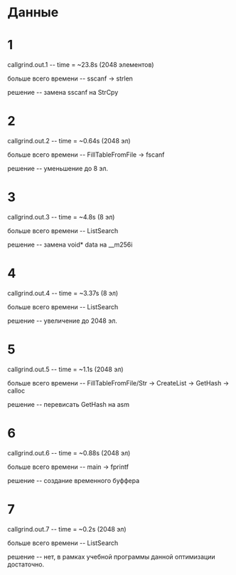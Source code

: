 # Данные

# 1
callgrind.out.1 -- time = ~23.8s (2048 элементов)

больше всего времени -- sscanf -> strlen

решение -- замена sscanf на StrCpy

# 2 

callgrind.out.2 -- time = ~0.64s (2048 эл)

больше всего времени -- FillTableFromFile -> fscanf

решение -- уменьшение до 8 эл.

# 3

callgrind.out.3 -- time = ~4.8s (8 эл)

больше всего времени -- ListSearch

решение -- замена void* data на __m256i

# 4

callgrind.out.4 -- time = ~3.37s (8 эл)

больше всего времени -- ListSearch

решение -- увеличение до 2048 эл.

# 5

callgrind.out.5 -- time = ~1.1s (2048 эл)

больше всего времени -- FillTableFromFile/Str -> CreateList -> GetHash -> calloc

решение -- перевисать GetHash на asm

# 6

callgrind.out.6 -- time = ~0.88s (2048 эл)

больше всего времени -- main -> fprintf

решение -- создание временного буффера

# 7

callgrind.out.7 -- time = ~0.2s (2048 эл)

больше всего времени -- ListSearch

решение -- нет, в рамках учебной программы данной оптимизации достаточно.